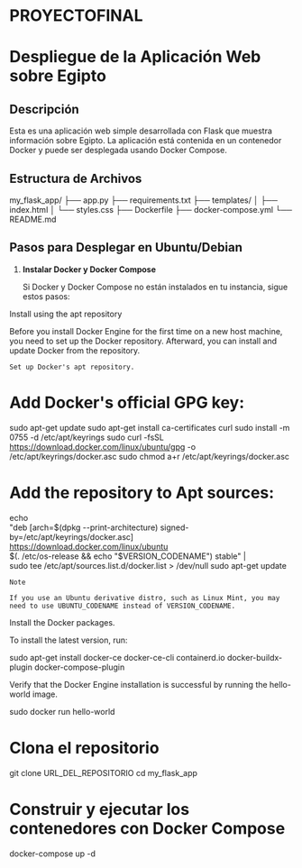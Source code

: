 # PROYECTOFINAL
# Despliegue de la Aplicación Web sobre Egipto

## Descripción

Esta es una aplicación web simple desarrollada con Flask que muestra información sobre Egipto. La aplicación está contenida en un contenedor Docker y puede ser desplegada usando Docker Compose.

## Estructura de Archivos
my_flask_app/
├── app.py
├── requirements.txt
├── templates/
│ ├── index.html
│ └── styles.css
├── Dockerfile
├── docker-compose.yml
└── README.md

## Pasos para Desplegar en Ubuntu/Debian

1. **Instalar Docker y Docker Compose**

   Si Docker y Docker Compose no están instalados en tu instancia, sigue estos pasos:

  Install using the apt repository

Before you install Docker Engine for the first time on a new host machine, you need to set up the Docker repository. Afterward, you can install and update Docker from the repository.

    Set up Docker's apt repository.

# Add Docker's official GPG key:
sudo apt-get update
sudo apt-get install ca-certificates curl
sudo install -m 0755 -d /etc/apt/keyrings
sudo curl -fsSL https://download.docker.com/linux/ubuntu/gpg -o /etc/apt/keyrings/docker.asc
sudo chmod a+r /etc/apt/keyrings/docker.asc

# Add the repository to Apt sources:
echo \
  "deb [arch=$(dpkg --print-architecture) signed-by=/etc/apt/keyrings/docker.asc] https://download.docker.com/linux/ubuntu \
  $(. /etc/os-release && echo "$VERSION_CODENAME") stable" | \
  sudo tee /etc/apt/sources.list.d/docker.list > /dev/null
sudo apt-get update

    Note

    If you use an Ubuntu derivative distro, such as Linux Mint, you may need to use UBUNTU_CODENAME instead of VERSION_CODENAME.

Install the Docker packages.

To install the latest version, run:

 sudo apt-get install docker-ce docker-ce-cli containerd.io docker-buildx-plugin docker-compose-plugin

Verify that the Docker Engine installation is successful by running the hello-world image.

 sudo docker run hello-world

   # Clona el repositorio 
git clone URL_DEL_REPOSITORIO
cd my_flask_app

# Construir y ejecutar los contenedores con Docker Compose
docker-compose up -d



